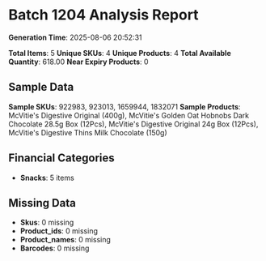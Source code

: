 # Batch 1204 Analysis Report

**Generation Time**: 2025-08-06 20:52:31

**Total Items**: 5
**Unique SKUs**: 4
**Unique Products**: 4
**Total Available Quantity**: 618.00
**Near Expiry Products**: 0

## Sample Data
**Sample SKUs**: 922983, 923013, 1659944, 1832071
**Sample Products**: McVitie's Digestive Original (400g), McVitie's Golden Oat Hobnobs Dark Chocolate 28.5g Box (12Pcs), McVitie's Digestive Original 24g Box (12Pcs), McVitie's Digestive Thins Milk Chocolate (150g)

## Financial Categories
- **Snacks**: 5 items

## Missing Data
- **Skus**: 0 missing
- **Product_ids**: 0 missing
- **Product_names**: 0 missing
- **Barcodes**: 0 missing
